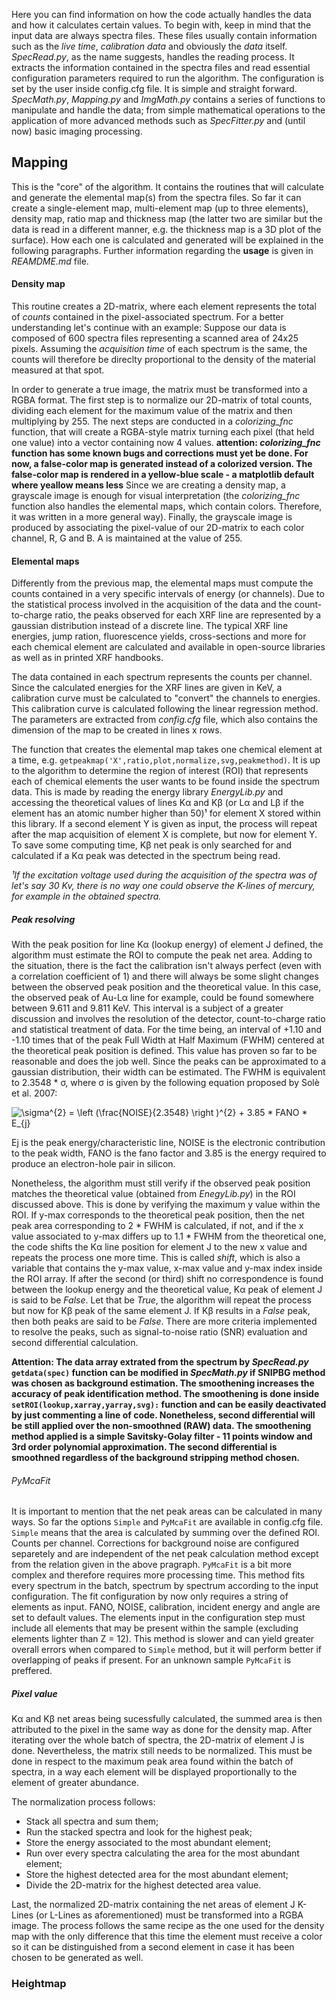 Here you can find information on how the code actually handles the data and how it calculates certain values.
To begin with, keep in mind that the input data are always spectra files. These files usually contain information such as the _live time_, _calibration data_ and obviously the _data_ itself.
_SpecRead.py_, as the name suggests, handles the reading process. It extracts the information contained in the spectra files and read essential configuration parameters required to run the algorithm. The configuration is set by the user inside config.cfg file. It is simple and straight forward. 
_SpecMath.py_, _Mapping.py_ and _ImgMath.py_ contains a series of functions to manipulate and handle the data; from simple mathematical operations to the application of more advanced methods such as _SpecFitter.py_ and (until now) basic imaging processing.

## Mapping
This is the "core" of the algorithm. It contains the routines that will calculate and generate the elemental map(s) from the spectra files. So far it can create a single-element map, multi-element map (up to three elements), density map, ratio map and thickness map (the latter two are similar but the data is read in a different manner, e.g. the thickness map is a 3D plot of the surface). How each one is calculated and generated will be explained in the following paragraphs. Further information regarding the **usage** is given in _REAMDME.md_ file.

#### Density map
This routine creates a 2D-matrix, where each element represents the total of _counts_ contained in the pixel-associated spectrum. For a better understanding let's continue with an example: Suppose our data is composed of 600 spectra files representing a scanned area of 24x25 pixels. Assuming the _acquisition time_ of each spectrum is the same, the counts will therefore be direclty proportional to the density of the material measured at that spot.

In order to generate a true image, the matrix must be transformed into a RGBA format. The first step is to normalize our 2D-matrix of total counts, dividing each element for the maximum value of the matrix and then multiplying by 255. The next steps are conducted in a _colorizing_fnc_ function, that will create a RGBA-style matrix turning each pixel (that held one value) into a vector containing now 4 values. **attention: _colorizing_fnc_ function has some known bugs and corrections must yet be done. For now, a false-color map is generated instead of a colorized version. The false-color map is rendered in a yellow-blue scale - a matplotlib default where yeallow means less**
Since we are creating a density map, a grayscale image is enough for visual interpretation (the _colorizing_fnc_ function also handles the elemental maps, which contain colors. Therefore, it was written in a more general way). 
Finally, the grayscale image is produced by associating the pixel-value of our 2D-matrix to each color channel, R, G and B. A is maintained at the value of 255.

#### Elemental maps
Differently from the previous map, the elemental maps must compute the counts contained in a very specific intervals of energy (or channels). Due to the statistical process involved in the acquisition of the data and the count-to-charge ratio, the peaks observed for each XRF line are represented by a gaussian distribution instead of a discrete line.
The typical XRF line energies, jump ration, fluorescence yields, cross-sections and more for each chemical element are calculated and available in open-source libraries as well as in printed XRF handbooks.

The data contained in each spectrum represents the counts per channel. Since the calculated energies for the XRF lines are given in KeV, a calibration curve must be calculated to "convert" the channels to energies.
This calibration curve is calculated following the linear regression method. The parameters are extracted from _config.cfg_ file, which also contains the dimension of the map to be created in lines x rows.

The function that creates the elemental map takes one chemical element at a time, e.g. `getpeakmap('X',ratio,plot,normalize,svg,peakmethod)`.
It is up to the algorithm to determine the region of interest (ROI) that represents each of chemical elements the user wants to be found inside the spectrum data. This is made by reading the energy library _EnergyLib.py_ and accessing the theoretical values of lines Kα and Kβ (or Lα and Lβ if the element has an atomic number higher than 50)¹ for element X stored within this library. If a second element Y is given as input, the process will repeat after the map acquisition of element X is complete, but now for element Y. 
To save some computing time, Kβ net peak is only searched for and calculated if a Kα peak was detected in the spectrum being read.

_¹If the excitation voltage used during the acquisition of the spectra was of let's say 30 Kv, there is no way one could observe the K-lines of mercury, for example in the obtained spectra._

##### Peak resolving
With the peak position for line Kα (lookup energy) of element J defined, the algorithm must estimate the ROI to compute the peak net area. Adding to the situation, there is the fact the calibration isn't always perfect (even with a correlation coefficient of 1) and there will always be some slight changes between the observed peak position and the theoretical value. In this case, the observed peak of Au-Lα line for example, could be found somewhere between 9.611 and 9.811 KeV. This interval is a subject of a greater discussion and involves the resolution of the detector, count-to-charge ratio and statistical treatment of data. For the time being, an interval of +1.10  and -1.10 times that of the peak Full Width at Half Maximum (FWHM) centered at the theoretical peak position is defined. This value has proven so far to be reasonable and does the job well.
Since the peaks can be approximated to a gaussian distribution, their width can be estimated. The FWHM is equivalent to 2.3548 * σ, where σ is given by the following equation proposed by Solè et al. 2007:

<img src="https://latex.codecogs.com/gif.latex?\sigma^{2}&space;=&space;\left&space;(\frac{NOISE}{2.3548}&space;\right&space;)^{2}&space;&plus;&space;3.85&space;*&space;FANO&space;*&space;E_{j}" title="\sigma^{2} = \left (\frac{NOISE}{2.3548} \right )^{2} + 3.85 * FANO * E_{j}" />

Ej is the peak energy/characteristic line, NOISE is the electronic contribution to the peak width, FANO is the fano factor and 3.85 is the energy required to produce an electron-hole pair in silicon.

Nonetheless, the algorithm must still verify if the observed peak position matches the theoretical value (obtained from _EnegyLib.py_) in the ROI discussed above. This is done by verifying the maximum y value within the ROI. If y-max corresponds to the theoretical peak position, then the net peak area corresponding to 2 * FWHM is calculated, if not, and if the x value associated to y-max differs up to 1.1 * FWHM from the theoretical one, the code shifts the Kα line position for element J to the new x value and repeats the process one more time. This is called _shift_, which is also a variable that contains the y-max value, x-max value and y-max index inside the ROI array.
If after the second (or third) shift no correspondence is found between the lookup energy and the theoretical value, Kα peak of element J is said to be _False_. Let that be _True_, the algorithm will repeat the process but now for Kβ peak of the same element J. If Kβ results in a _False_ peak, then both peaks are said to be _False_. 
There are more criteria implemented to resolve the peaks, such as signal-to-noise ratio (SNR) evaluation and second differential calculation.

**Attention: The data array extrated from the spectrum by _SpecRead.py_ `getdata(spec)` function can be modified in _SpecMath.py_ if SNIPBG method was chosen as background estimation. The smoothening increases the accuracy of peak identification method. The smoothening is done inside `setROI(lookup,xarray,yarray,svg):` function and can be easily deactivated by just commenting a line of code. Nonetheless, second differential will be still applied over the non-smoothned (RAW) data. The smoothening method applied is a simple Savitsky-Golay filter - 11 points window and 3rd order polynomial approximation. The second differential is smoothned regardless of the background stripping method chosen.**

###### PyMcaFit
It is important to mention that the net peak areas can be calculated in many ways. So far the options `Simple` and `PyMcaFit` are available in config.cfg file. `Simple` means that the area is calculated by summing over the defined ROI. Counts per channel. Corrections for background noise are configured separetely and are independent of the net peak calculation method except from the relation given in the above pragraph. `PyMcaFit` is a bit more complex and therefore requires more processing time. This method fits every spectrum in the batch, spectrum by spectrum according to the input configuration. The fit configuration by now only requires a string of elements as input. FANO, NOISE, calibration, incident energy and angle are set to default values. The elements input in the configuration step must include all elements that may be present within the sample (excluding elements lighter than Z = 12). This method is slower and can yield greater overall errors when compared to `Simple` method, but it will perform better if overlapping of peaks if present. For an unknown sample `PyMcaFit` is preffered.

##### Pixel value
Kα and Kβ net areas being sucessfully calculated, the summed area is then attributed to the pixel in the same way as done for the density map. After iterating over the whole batch of spectra, the 2D-matrix of element J is done. 
Nevertheless, the matrix still needs to be normalized. This must be done in respect to the maximum peak area found within the batch of spectra, in a way each element will be displayed proportionally to the element of greater abundance.

The normalization process follows:
* Stack all spectra and sum them;
* Run the stacked spectra and look for the highest peak;
* Store the energy associated to the most abundant element;
* Run over every spectra calculating the area for the most abundant element;
* Store the highest detected area for the most abundant element;
* Divide the 2D-matrix for the highest detected area value.

Last, the normalized 2D-matrix containing the net areas of element J K-Lines (or L-Lines as aforementioned) must be transformed into a RGBA image. The process follows the same recipe as the one used for the density map with the only difference that this time the element must receive a color so it can be distinguished from a second element in case it has been chosen to be generated as well.

### Heightmap
